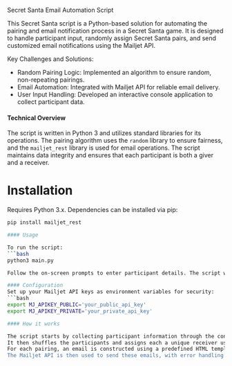Secret Santa Email Automation Script

This Secret Santa script is a Python-based solution for automating the pairing and email notification process in a Secret Santa game. 
It is designed to handle participant input, randomly assign Secret Santa pairs, and send customized email notifications using the Mailjet API.

Key Challenges and Solutions:
- Random Pairing Logic: Implemented an algorithm to ensure random, non-repeating pairings.
- Email Automation: Integrated with Mailjet API for reliable email delivery.
- User Input Handling: Developed an interactive console application to collect participant data.

#### Technical Overview
The script is written in Python 3 and utilizes standard libraries for its operations. 
The pairing algorithm uses the `random` library to ensure fairness, and the `mailjet_rest` library is used for email operations. 
The script maintains data integrity and ensures that each participant is both a giver and a receiver.

# Installation
Requires Python 3.x. Dependencies can be installed via pip:

```bash
pip install mailjet_rest

#### Usage

To run the script:
```bash
python3 main.py

Follow the on-screen prompts to enter participant details. The script will then automatically handle the pairing and send emails.

#### Configuration
Set up your Mailjet API keys as environment variables for security:
```bash
export MJ_APIKEY_PUBLIC='your_public_api_key'
export MJ_APIKEY_PRIVATE='your_private_api_key'

#### How it works

The script starts by collecting participant information through the console.
It then shuffles the participants and assigns each a unique receiver using a circular pairing algorithm.
For each pairing, an email is constructed using a predefined HTML template, personalized with the receiver's details.
The Mailjet API is then used to send these emails, with error handling to ensure reliable delivery.






